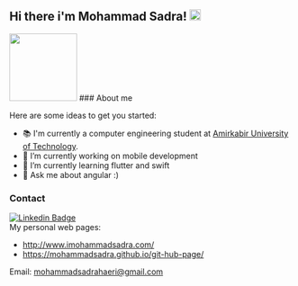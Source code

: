 ## Hi there i'm Mohammad Sadra! <img src="https://github.com/TheDudeThatCode/TheDudeThatCode/blob/master/Assets/Hi.gif" width="20px">
<img src="http://www.imohammadsadra.com/img/about-me.jpeg" width="120px">
### About me

Here are some ideas to get you started:
- 📚 I'm currently a computer engineering student at [Amirkabir University of Technology](aut.ac.ir). 
- 🔭 I’m currently working on mobile development
- 🌱 I’m currently learning flutter and swift
- 💬 Ask me about angular :)

### Contact
[![Linkedin Badge](https://img.shields.io/badge/Linkedin-blue?style=flat-square&logo=Linkedin&logoColor=white&link=https://www.linkedin.com/in/mohammad-reza-dorudian-63a715212/)](http://linkedin.com/in/mohammad-sadra-haeri-asadi-52b2271b1)  
My personal web pages:
- http://www.imohammadsadra.com/
- https://mohammadsadra.github.io/git-hub-page/

Email: mohammadsadrahaeri@gmail.com


